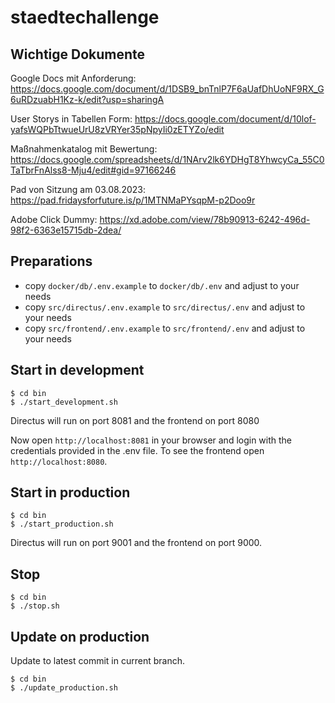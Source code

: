 # staedtechallenge

## Wichtige Dokumente
Google Docs mit Anforderung:
https://docs.google.com/document/d/1DSB9_bnTnlP7F6aUafDhUoNF9RX_G6uRDzuabH1Kz-k/edit?usp=sharingA

User Storys in Tabellen Form:
https://docs.google.com/document/d/10lof-yafsWQPbTtwueUrU8zVRYer35pNpyIi0zETYZo/edit

Maßnahmenkatalog mit Bewertung:
https://docs.google.com/spreadsheets/d/1NArv2lk6YDHgT8YhwcyCa_55C0TaTbrFnAlss8-Mju4/edit#gid=97166246

Pad von Sitzung am 03.08.2023:
https://pad.fridaysforfuture.is/p/1MTNMaPYsqpM-p2Doo9r

Adobe Click Dummy:
https://xd.adobe.com/view/78b90913-6242-496d-98f2-6363e15715db-2dea/

## Preparations

- copy `docker/db/.env.example` to `docker/db/.env` and adjust to your needs
- copy `src/directus/.env.example` to `src/directus/.env` and adjust to your needs
- copy `src/frontend/.env.example` to `src/frontend/.env` and adjust to your needs

## Start in development

```
$ cd bin
$ ./start_development.sh
```

Directus will run on port 8081 and the frontend on port 8080

Now open `http://localhost:8081` in your browser and login with the credentials provided in the .env file.
To see the frontend open `http://localhost:8080`.

## Start in production

```
$ cd bin
$ ./start_production.sh
```

Directus will run on port 9001 and the frontend on port 9000.

## Stop

```
$ cd bin
$ ./stop.sh
```

## Update on production

Update to latest commit in current branch.

```
$ cd bin
$ ./update_production.sh
```
